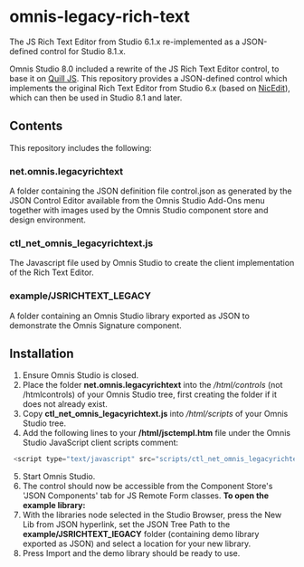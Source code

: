 # omnis-legacy-rich-text
The JS Rich Text Editor from Studio 6.1.x re-implemented as a JSON-defined control for Studio 8.1.x.

Omnis Studio 8.0 included a rewrite of the JS Rich Text Editor control, to base it on [Quill JS](https://github.com/quilljs/quill).
This repository provides a JSON-defined control which implements the original Rich Text Editor from Studio 6.x (based on [NicEdit](http://nicedit.com)), which can then be used in Studio 8.1 and later.


## Contents

This repository includes the following:

### net.omnis.legacyrichtext
A folder containing the JSON definition file control.json as generated by the JSON Control Editor available from the Omnis Studio Add-Ons menu together with images used by the Omnis Studio component store and design environment.

### ctl_net_omnis_legacyrichtext.js
The Javascript file used by Omnis Studio to create the client implementation of the Rich Text Editor.


### example/JSRICHTEXT_LEGACY
A folder containing an Omnis Studio library exported as JSON to demonstrate the Omnis Signature component.

## Installation
1. Ensure Omnis Studio is closed.
2. Place the folder **net.omnis.legacyrichtext** into the */html/controls* (not /htmlcontrols) of your Omnis Studio tree, first creating the folder if it does not already exist.
3. Copy **ctl_net_omnis_legacyrichtext.js** into */html/scripts* of your Omnis Studio tree.
4. Add the following lines to your **/html/jsctempl.htm** file under the Omnis Studio JavaScript client scripts comment: 
```javascript
 <script type="text/javascript" src="scripts/ctl_net_omnis_legacyrichtext.js"></script>
```
5. Start Omnis Studio.
6. The control should now be accessible from the Component Store's 'JSON Components' tab for JS Remote Form classes.
**To open the example library:**
7. With the libraries node selected in the Studio Browser, press the New Lib from JSON hyperlink, set the JSON Tree Path to the **example/JSRICHTEXT_lEGACY** folder (containing demo library exported as JSON) and select a location for your new library.
8.	Press Import and the demo library should be ready to use.
